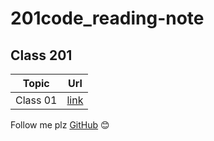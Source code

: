 # 201code_reading-note
## Class 201 
 | Topic            |      Url                |
 |------------------|:-----------------------:|
 |Class 01          |[link]()
 Follow me plz [GitHub]() :blush:
